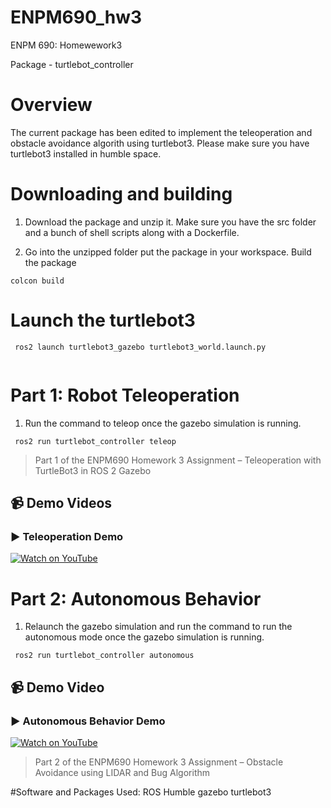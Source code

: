 # ENPM690_hw3
ENPM 690: Homewework3

Package - turtlebot_controller

# Overview

The current package has been edited to implement the teleoperation and obstacle avoidance algorith using turtlebot3. Please make sure you have turtlebot3 installed in humble space.

# Downloading and building

1. Download the package and unzip it. Make sure you have the src folder and a bunch of shell scripts along with a Dockerfile.

2. Go into the unzipped folder put the package in your workspace. Build the package
```
colcon build

```
# Launch the turtlebot3 

```
 ros2 launch turtlebot3_gazebo turtlebot3_world.launch.py


```

# Part 1: Robot Teleoperation

1. Run the  command to teleop once the gazebo simulation is running.

```
 ros2 run turtlebot_controller teleop 
```
> Part 1 of the ENPM690 Homework 3 Assignment – Teleoperation with TurtleBot3 in ROS 2 Gazebo
 ## 📹 Demo Videos

### ▶️ Teleoperation Demo

[![Watch on YouTube](https://img.youtube.com/vi/tAV2gOcpOVM/0.jpg)](https://youtu.be/tAV2gOcpOVM)



# Part 2: Autonomous Behavior


1. Relaunch the gazebo simulation and run the  command to run the autonomous mode once the gazebo simulation is running.

```
 ros2 run turtlebot_controller autonomous 

```
## 📹 Demo Video

### ▶️ Autonomous Behavior Demo

[![Watch on YouTube](https://img.youtube.com/vi/QekpGmyAMr8/0.jpg)](https://youtu.be/QekpGmyAMr8)

> Part 2 of the ENPM690 Homework 3 Assignment – Obstacle Avoidance using LIDAR and Bug Algorithm


#Software and Packages Used:
ROS Humble
gazebo
turtlebot3

